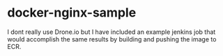 # docker-nginx-sample

I dont really use Drone.io but I have included an example jenkins job that would accomplish the same results by building and pushing the image to ECR.
